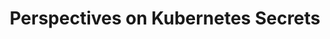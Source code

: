 ---
# Accomplishments widget.
widget: "howto"  # See https://sourcethemes.com/academic/docs/page-builder/
headless: true  # This file represents a page section.
active: true  # Activate this widget? true/false
weight: 2  # Order that this section will appear.
title: "Perspectives on Kubernetes Secrets"
subtitle: ""

# Date format
#   Refer to https://sourcethemes.com/academic/docs/customization/#date-format
date_format: "Jan 2006"

# Accomplishments.
#   Add/remove as many `[[item]]` blocks below as you like.
#   `title`, `organization` and `date_start` are the required parameters.
#   Leave other parameters empty if not required.
#   Begin/end multi-line descriptions with 3 quotes `"""`.
item:
smallItem: 
 - title: "Kubernetes and Secrets Management in the Cloud"
   summary: "blog.doit-intl.com"
   linkText: ""
   linkUrl: "https://blog.doit-intl.com/kubernetes-and-secrets-management-in-cloud-858533c20dca"
   openNewWindow: 
   image: "https://i.embed.ly/1/display/crop?key=50aa67cde6b4412daf350e3f34226686&width=200&height=150&errorurl=https%3A%2F%2Fs2-embed-ly.s3.amazonaws.com%2Fdisplay%2Fv1%2Fimages%2Flogo.png&url=https%3A%2F%2Fmiro.medium.com%2Fmax%2F8144%2F1*yhMInSD3pkjVkscQDxVPgQ.jpeg"  
 - title: "How to manage, stage and automatically update environment variables and sensitive files using Kubernetes Secrets"
   summary: "medium.com"
   linkText: ""
   linkUrl: "https://medium.com/platformer-blog/using-kubernetes-secrets-5e7530e0378a"
   openNewWindow: 
   image: "https://res.cloudinary.com/agile-seo/image/fetch/w_62,dpr_1.0,d_blank_am8gzx.png/https%3A%2F%2Flogo.clearbit.com%2Fmedium.com%3Fsize%3D250"  
 - title: "Sharing Secret Data in Kubernetes"
   summary: "mesosphere.com"
   linkText: ""
   linkUrl: "https://mesosphere.com/blog/sharing-secret-data-in-kubernetes/"
   openNewWindow: 
   image: "https://res.cloudinary.com/agile-seo/image/fetch/w_62,dpr_1.0,d_blank_am8gzx.png/https%3A%2F%2Flogo.clearbit.com%2Fmesosphere.com%3Fsize%3D250"  
 - title: "Mounting a Kubernetes Secret as a single file inside a Pod | Jeff Geerling"
   summary: "jeffgeerling.com"
   linkText: ""
   linkUrl: "https://www.jeffgeerling.com/blog/2019/mounting-kubernetes-secret-single-file-inside-pod"
   openNewWindow: 
   image: "https://res.cloudinary.com/agile-seo/image/fetch/w_62,dpr_1.0,d_blank_am8gzx.png/https%3A%2F%2Flogo.clearbit.com%2Fjeffgeerling.com%3Fsize%3D250"  
 - title: "Managing Application Environment Configuration with Kubernetes"
   summary: "revelry.co"
   linkText: ""
   linkUrl: "https://revelry.co/environment-configuration-kubernetes/"
   openNewWindow: 
   image: "https://res.cloudinary.com/agile-seo/image/fetch/w_62,dpr_1.0,d_blank_am8gzx.png/https%3A%2F%2Flogo.clearbit.com%2Frevelry.co%3Fsize%3D250"  
 - title: "Kubernetes Encryption"
   summary: "docs.storageos.com"
   linkText: ""
   linkUrl: "https://docs.storageos.com/docs/concepts/encryption"
   openNewWindow: 
   image: "https://res.cloudinary.com/agile-seo/image/fetch/w_62,dpr_1.0,d_blank_am8gzx.png/https%3A%2F%2Flogo.clearbit.com%2Fdocs.storageos.com%3Fsize%3D250"  
 - title: "Can Kubernetes Keep a Secret?"
   summary: "appseccalifornia2019.sched.com"
   linkText: ""
   linkUrl: "https://appseccalifornia2019.sched.com/event/GS2s/can-kubernetes-keep-a-secret"
   openNewWindow: 
   image: "https://res.cloudinary.com/agile-seo/image/fetch/w_62,dpr_1.0,d_blank_am8gzx.png/https%3A%2F%2Flogo.clearbit.com%2Fappseccalifornia2019.sched.com%3Fsize%3D250"
---